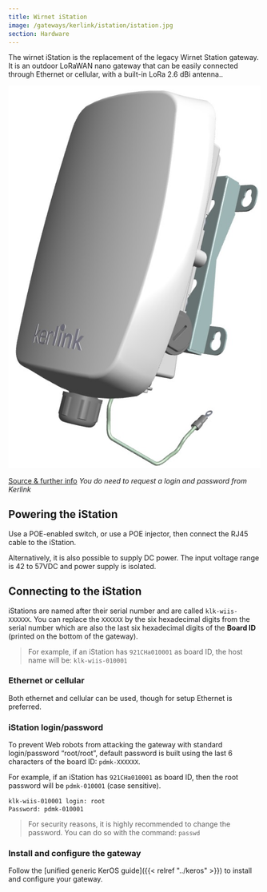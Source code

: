 ```yaml
---
title: Wirnet iStation
image: /gateways/kerlink/istation/istation.jpg
section: Hardware
---
```


The wirnet iStation is the replacement of the legacy Wirnet Station gateway. It is an outdoor LoRaWAN nano gateway that can be easily connected through Ethernet or cellular, with a built-in LoRa 2.6 dBi antenna..

![Kerlink iStation](istation.jpg)

[Source & further info](https://wikikerlink.fr/wirnet-productline/doku.php?id=wiki:istation:hardware_arch_case_accessories_istation)
*You do need to request a login and password from Kerlink*


## Powering the iStation

Use a POE-enabled switch, or use a POE injector, then connect the RJ45 cable to the iStation.

Alternatively, it is also possible to supply DC power. The input voltage range is 42 to 57VDC and power supply is isolated.

## Connecting to the iStation

iStations are named after their serial number and are called `klk-wiis-XXXXXX`. You can replace the `XXXXXX` by the six hexadecimal digits from the serial number which are also the last six hexadecimal digits of the **Board ID** (printed on the bottom of the gateway).

> For example, if an iStation has `921CHa010001` as board ID, the host name will be: `klk-wiis-010001`

### Ethernet or cellular

Both ethernet and cellular can be used, though for setup Ethernet is preferred.

### iStation login/password

To prevent Web robots from attacking the gateway with standard login/password “root/root”, default password is built using the last 6 characters of the board ID: `pdmk-XXXXXX`. 

For example, if an iStation has `921CHa010001` as board ID, then the root password will be `pdmk-010001` (case sensitive).

```
klk-wiis-010001 login: root
Password: pdmk-010001
```

> For security reasons, it is highly recommended to change the password. You can do so with the command: `passwd`


### Install and configure the gateway

Follow the [unified generic KerOS guide]({{< relref "../keros" >}}) to install and configure your gateway.
